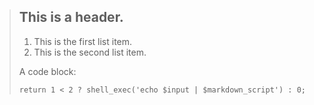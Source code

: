 > ## This is a header.
> 
> 1.  This is the first list item.
> 2.  This is the second list item.
> 
> A code block:
> 
>     return 1 < 2 ? shell_exec('echo $input | $markdown_script') : 0;